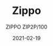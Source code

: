 ---
designer: "Pedrali R&D"
description: "Zippo%20collection%20is%20composed%20by%20comfortable%20sofas%20conceived%20for%20lounge%20and%20informal%20meetigs%20areas.%20A%20niche%20of%20privacy%20protected%20by%20high%20sides%20that%20ensure%20a%20good%20soundproof%20capacity.%20Two%20seats%20upholstered%20sofa%20in%20polyurethane%20injected%20foam%20with%20variable%20density%20and%20steel%20tube%20frame%20%D8%2016mm.%20Height%3A%201000mm."
image_primary: "img/Zippo_ZIP2P-100_02_zoom.jpg"
image_secondary: "img/Zippo_ZIP2P-100_01_zoom.jpg"
manufacturer: "Pedrali"
href: "https://www.pedrali.it/en/products/catalog/Chair-ZIPPO-ZIP2P-100/"
subtitle: "ZIPPO ZIP2P/100"
tags: 
  - "Pedrali"
  - "Modular Seating"
title: "Zippo"
category: "Modular Seating"
slug: "/manufacturers/pedrali/modular-seating/pedrali-r-d-zippo"
date: "2021-02-19"
---